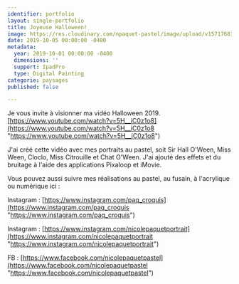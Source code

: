 ```yaml
---
identifier: portfolio
layout: single-portfolio
title: Joyeuse Halloween!
image: https://res.cloudinary.com/npaquet-pastel/image/upload/v1571768178/800EB74B-1040-4D8A-A596-DBC8D2555E3A_zqwymn.jpg
date: 2019-10-05 00:00:00 -0400
metadata:
  year: 2019-10-01 00:00:00 -0400
  dimensions: ''
  support: IpadPro
  type: Digital Painting
categorie: paysages
published: false

---
```

Je vous invite à visionner ma vidéo Halloween 2019. [https://www.youtube.com/watch?v=5H__iC0z1o8](https://www.youtube.com/watch?v=5H__iC0z1o8 "https://www.youtube.com/watch?v=5H__iC0z1o8")

J'ai créé cette vidéo avec mes portraits au pastel, soit Sir Hall O'Ween, Miss Ween, Cloclo, Miss Citrouille et Chat O'Ween. J'ai ajouté des effets et du bruitage à l'aide des applications Pixaloop et iMovie.

Vous pouvez aussi suivre mes réalisations au pastel, au fusain, à l'acrylique ou numérique ici :

Instagram : [https://www.instagram.com/paq_croquis](https://www.instagram.com/paq_croquis "https://www.instagram.com/paq_croquis")

Instagram : [https://www.instagram.com/nicolepaquetportrait](https://www.instagram.com/nicolepaquetportrait "https://www.instagram.com/nicolepaquetportrait")

FB : [https://www.facebook.com/nicolepaquetpastel](https://www.facebook.com/nicolepaquetpastel "https://www.facebook.com/nicolepaquetpastel")